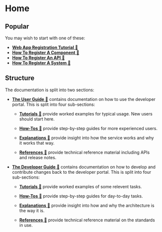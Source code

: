 # Home

## Popular

You may wish to start with one of these:

- [**Web App Registration Tutorial** :link:](user/tutorials/web-app.md)
- [**How To Register A Component** :link:](user/how-tos/register-a-component.md)
- [**How To Register An API** :link:](user/how-tos/register-a-static-api.md)
- [**How To Register A System** :link:](user/how-tos/register-a-system.md)

## Structure

The documentation is split into two sections:

- [**The User Guide** :link:](user/index.md) contains documentation on how to use the developer portal. This is split into four sub-sections:

  - [**Tutorials** :link:](user/tutorials/index.md) provide worked examples for typical usage. New users should start here.

  - [**How-Tos** :link:](user/how-tos/index.md) provide step-by-step guides for more experienced users.

  - [**Explanations** :link:](user/explanations/index.md) provide insight into how the service works and why it works that way.

  - [**References** :link:](user/references/index.md) provide technical reference material including APIs and release notes.

- [**The Developer Guide** :link:](developer/index.md) contains documentation on how to develop and contribute changes back to the developer portal. This is split into four sub-sections:

  - [**Tutorials** :link:](developer/tutorials/index.md) provide worked examples of some relevent tasks.

  - [**How-Tos** :link:](developer/how-tos/index.md) provide step-by-step guides for day-to-day tasks.

  - [**Explanations** :link:](developer/explanations/index.md) provide insight into how and why the architecture is the way it is.

  - [**References** :link:](developer/references/index.md) provide technical reference material on the standards in use.
